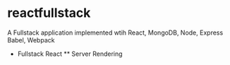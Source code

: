 # reactfullstack
A Fullstack application implemented wtih React, MongoDB, Node, Express Babel, Webpack
* Fullstack React
** Server Rendering
